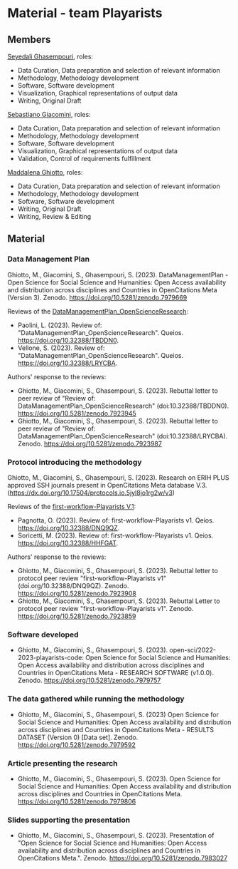 # Material - team Playarists

## Members
[Seyedali Ghasempouri](https://github.com/ghasempouri1984), roles:
* Data Curation, Data preparation and selection of relevant information
* Methodology, Methodology development
* Software, Software development
* Visualization, Graphical representations of output data
* Writing, Original Draft

[Sebastiano Giacomini](https://github.com/Sebastiano-G), roles:
* Data Curation, Data preparation and selection of relevant information
* Methodology, Methodology development
* Software, Software development
* Visualization, Graphical representations of output data
* Validation, Control of requirements fulfillment

[Maddalena Ghiotto](https://github.com/MaddaGh), roles:
* Data Curation, Data preparation and selection of relevant information
* Methodology, Methodology development
* Software, Software development
* Writing, Original Draft
* Writing, Review & Editing

## Material

### Data Management Plan
Ghiotto, M., Giacomini, S., Ghasempouri, S. (2023). DataManagementPlan - Open Science for Social Science and Humanities: Open Access availability and distribution across disciplines and Countries in OpenCitations Meta (Version 3). Zenodo. https://doi.org/10.5281/zenodo.7979669

Reviews of the [DataManagementPlan_OpenScienceResearch](https://doi.org/10.5281/zenodo.7809055):
* Paolini, L. (2023). Review of: "DataManagementPlan_OpenScienceResearch". Queios. https://doi.org/10.32388/TBDDN0.
* Vellone, S. (2023). Review of: "DataManagementPlan_OpenScienceResearch". Queios. https://doi.org/10.32388/LRYCBA.

Authors' response to the reviews:
* Ghiotto, M., Giacomini, S., Ghasempouri, S. (2023). Rebuttal letter to peer review of "Review of: DataManagementPlan_OpenScienceResearch" (doi:10.32388/TBDDN0). https://doi.org/10.5281/zenodo.7923945
* Ghiotto, M., Giacomini, S., Ghasempouri, S. (2023). Rebuttal letter to peer review of "Review of: DataManagementPlan_OpenScienceResearch" (doi:10.32388/LRYCBA). Zenodo. https://doi.org/10.5281/zenodo.7923987
  


### Protocol introducing the methodology
Ghiotto, M., Giacomini, S., Ghasempouri, S. (2023). Research on ERIH PLUS approved SSH journals present in OpenCitations Meta database V.3. (https://dx.doi.org/10.17504/protocols.io.5jyl8jo1rg2w/v3)
 
Reviews of the [first-workflow-Playarists V.1](https://dx.doi.org/10.17504/protocols.io.5jyl8jo1rg2w/v1):
* Pagnotta, O. (2023). Review of: first-workflow-Playarists v1. Qeios. https://doi.org/10.32388/DNQ9QZ.
* Soricetti, M. (2023). Review of: first-workflow-Playarists v1. Qeios. https://doi.org/10.32388/HHFGAT.

Authors' response to the reviews:
* Ghiotto, M., Giacomini, S., Ghasempouri, S. (2023). Rebuttal letter to protocol peer review "first-workflow-Playarists v1" (doi.org/10.32388/DNQ9QZ). Zenodo. https://doi.org/10.5281/zenodo.7923908
* Ghiotto, M., Giacomini, S., Ghasempouri, S. (2023). Rebuttal Letter to protocol peer review "first-workflow-Playarists v1". Zenodo. https://doi.org/10.5281/zenodo.7923859


### Software developed
* Ghiotto, M., Giacomini, S., Ghasempouri, S. (2023). open-sci/2022-2023-playarists-code: Open Science for Social Science and Humanities: Open Access availability and distribution across disciplines and Countries in OpenCitations Meta - RESEARCH SOFTWARE (v1.0.0). Zenodo. https://doi.org/10.5281/zenodo.7979757 


### The data gathered while running the methodology
* Ghiotto, M., Giacomini, S., Ghasempouri, S. (2023) Open Science for Social Science and Humanities: Open Access availability and distribution across disciplines and Countries in OpenCitations Meta - RESULTS DATASET (Version 0) [Data set]. Zenodo. https://doi.org/10.5281/zenodo.7979592


### Article presenting the research
* Ghiotto, M., Giacomini, S., Ghasempouri, S. (2023). Open Science for Social Science and Humanities: Open Access availability and distribution across disciplines and Countries in OpenCitations Meta. https://doi.org/10.5281/zenodo.7979806


### Slides supporting the presentation
* Ghiotto, M., Giacomini, S., Ghasempouri, S. (2023). Presentation of "Open Science for Social Science and Humanities: Open Access availability and distribution across disciplines and Countries in OpenCitations Meta.". Zenodo. https://doi.org/10.5281/zenodo.7983027

